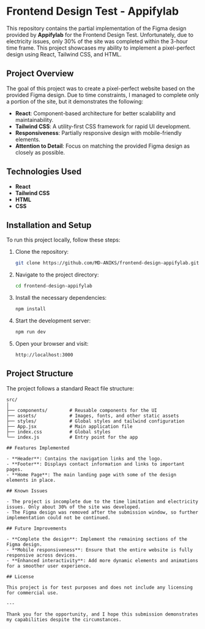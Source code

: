 # Frontend Design Test - Appifylab

This repository contains the partial implementation of the Figma design provided by **Appifylab** for the Frontend Design Test. Unfortunately, due to electricity issues, only 30% of the site was completed within the 3-hour time frame. This project showcases my ability to implement a pixel-perfect design using React, Tailwind CSS, and HTML.

## Project Overview

The goal of this project was to create a pixel-perfect website based on the provided Figma design. Due to time constraints, I managed to complete only a portion of the site, but it demonstrates the following:

- **React**: Component-based architecture for better scalability and maintainability.
- **Tailwind CSS**: A utility-first CSS framework for rapid UI development.
- **Responsiveness**: Partially responsive design with mobile-friendly elements.
- **Attention to Detail**: Focus on matching the provided Figma design as closely as possible.

## Technologies Used

- **React**
- **Tailwind CSS**
- **HTML**
- **CSS**

## Installation and Setup

To run this project locally, follow these steps:

1. Clone the repository:

   ```bash
   git clone https://github.com/MD-ANIKS/frontend-design-appifylab.git
   ```

2. Navigate to the project directory:

   ```bash
   cd frontend-design-appifylab
   ```

3. Install the necessary dependencies:

   ```bash
   npm install
   ```

4. Start the development server:

   ```bash
   npm run dev
   ```

5. Open your browser and visit:

   ```
   http://localhost:3000
   ```

## Project Structure

The project follows a standard React file structure:

```plaintext
src/
│
├── components/        # Reusable components for the UI
├── assets/            # Images, fonts, and other static assets
├── styles/            # Global styles and tailwind configuration
├── App.jsx            # Main application file
├── index.css          # Global styles
└── index.js           # Entry point for the app

## Features Implemented

- **Header**: Contains the navigation links and the logo.
- **Footer**: Displays contact information and links to important pages.
- **Home Page**: The main landing page with some of the design elements in place.

## Known Issues

- The project is incomplete due to the time limitation and electricity issues. Only about 30% of the site was developed.
- The Figma design was removed after the submission window, so further implementation could not be continued.

## Future Improvements

- **Complete the design**: Implement the remaining sections of the Figma design.
- **Mobile responsiveness**: Ensure that the entire website is fully responsive across devices.
- **Enhanced interactivity**: Add more dynamic elements and animations for a smoother user experience.

## License

This project is for test purposes and does not include any licensing for commercial use.

---

Thank you for the opportunity, and I hope this submission demonstrates my capabilities despite the circumstances.
